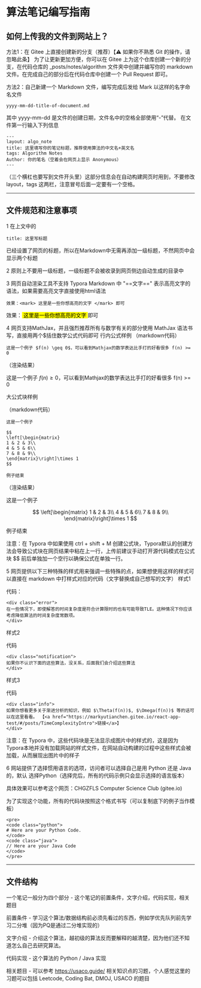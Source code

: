 # 算法笔记编写指南

## 如何上传我的文件到网站上？

方法1：在 Gitee 上直接创建新的分支（推荐）【⚠ 如果你不熟悉 Git 的操作，请忽略此条】
为了让更新更加方便，你可以在 Gitee 上为这个仓库创建一个新的分支，在代码仓库的 _posts/notes/algorithm 文件夹中创建并编写你的 markdown 文件。在完成自己的部分后在代码仓库中创建一个 Pull Request 即可。

方法2：自己新建一个 Markdown 文件，编写完成后发给 Mark
以这样的名字命名文件
```
yyyy-mm-dd-title-of-document.md
```

其中 yyyy-mm-dd 是文件的创建日期，文件名中的空格全部使用“-”代替。
在文件第一行输入下列信息
```
---
layout: algo_note
title: 这里填写你的笔记标题，推荐使用算法的中文名+英文名
tags: Algorithm Notes
Author: 你的笔名（空着会在网页上显示 Anonymous）
---
```

（三个横杠也要写到文件开头里）这部分信息会在自动构建网页时用到，不要修改 layout，tags 这两栏，注意冒号后面一定要有一个空格。

---

## 文件规范和注意事项
1 在上文中的
```
title: 这里写标题
```
已经设置了网页的标题，所以在Markdown中无需再添加一级标题，不然网页中会显示两个标题

2 原则上不要用一级标题，一级标题不会被收录到网页侧边自动生成的目录中

3 网页自动渲染工具不支持 Typora Markdown 中 "==文字==" 表示高亮文字的语法，如果需要高亮文字直接使用html语法

```
效果：<mark> 这里是一些你想高亮的文字 </mark> 即可
```

效果：<mark> 这里是一些你想高亮的文字 </mark> 即可

4 网页支持MathJax，并且强烈推荐所有与数学有关的部分使用 MathJax 语法书写，直接用两个\$括住数学公式代码即可
行内公式样例
（markdown代码）
```
这是一个例子 $f(n) \geq 0$，可以看到Mathjax的数学表达比手打的好看很多 f(n) >= 0
```

（渲染结果）

这是一个例子 $f(n) \geq 0$，可以看到Mathjax的数学表达比手打的好看很多 f(n) >= 0

大公式块样例

（markdown代码）

```
这是一个例子

$$
\left[\begin{matrix}
1 & 2 & 3\\
4 & 5 & 6\\
7 & 8 & 9\\
\end{matrix}\right]\times 1
$$

例子结束
```

（渲染结果）

这是一个例子

$$
\left[\begin{matrix}
1 & 2 & 3\\
4 & 5 & 6\\
7 & 8 & 9\\
\end{matrix}\right]\times 1
$$

例子结束

注意：在 Typora 中如果使用 ctrl + shift + M 创建公式块，Typora默认的创建方法会导致公式块在网页结果中粘在上一行，上传前建议手动打开源代码模式在公式块 $$ 前后单独加一个空行以确保公式在单独一行。

5 网页提供以下三种特殊的样式用来强调一些特殊的点，如果想使用这样的样式可以直接在 markdown 中打样式对应的代码（文字替换成自己想写的文字）
样式1

代码：
```
<div class="error">
在一些情况下，即使解答的时间复杂度是符合计算限时的也有可能导致TLE。这种情况下你应该考虑降低算法的时间复杂度常数项。
</div>
```

样式2

代码
```
<div class="notification">
如果你不认识下面的这些算法，没关系，后面我们会介绍这些算法
</div>
```

样式3

代码
```
<div class="info">
如果你想看更多关于渐进分析的知识，例如 $\Theta(f(n))$, $\Omega(f(n))$ 等的话可以在这里看看。 【<a href="https://markyutianchen.gitee.io/react-app-test/#/posts/TimeComplexityIntro">链接</a>】
</div>
```

注意：在 Typora 中，这些代码块是无法显示成图片中的样式的，这是因为Typora本地并没有加载网站的样式文件，在网站自动构建的过程中这些样式会被加载，从而展现出图片中的样子

6 网站提供了选择惯用语言的选项，访问者可以选择自己是用 Python 还是 Java 的，默认	选择Python（选择完后，所有的代码示例只会显示选择的语言版本）

具体效果可以参考这个网页：CHGZFLS Computer Science Club (gitee.io)

为了实现这个功能，所有的代码块按照这个格式书写（可以复制底下的例子当作模板）
```
<pre>
<code class="python">
# Here are your Python Code.
</code>
<code class="java">
// Here are your Java Code
</code>
</pre>
```

---
## 文件结构

一个笔记一般分为四个部分 - 这个笔记的前置条件，文字介绍，代码实现，相关题目

前置条件 - 学习这个算法/数据结构前必须先看过的东西，例如学优先队列前先学习二分堆（因为PQ是通过二分堆实现的）

文字介绍 - 介绍这个算法，越初级的算法反而要解释的越清楚，因为他们还不知道怎么自己去研究算法。

代码实现 - 这个算法的 Python / Java 实现

相关题目 - 可以参考 https://usaco.guide/ 相关知识点的习题，个人感觉这里的习题可以包括 Leetcode, Coding Bat, DMOJ, USACO 的题目
